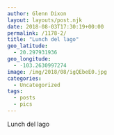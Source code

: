```yaml
---
author: Glenn Dixon
layout: layouts/post.njk
date: 2018-08-03T17:30:19+00:00
permalink: /1178-2/
title: "Lunch del lago"
geo_latitude:
  - 20.297931936
geo_longitude:
  - -103.2630997274
image: /img/2018/08/igQEbeE0.jpg
categories:
  - Uncategorized
tags:
  - posts
  - pics
---
```

Lunch del lago